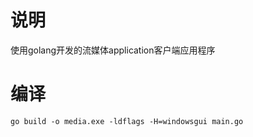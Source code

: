 # 说明
使用golang开发的流媒体application客户端应用程序

# 编译
```shell script
go build -o media.exe -ldflags -H=windowsgui main.go 
```
